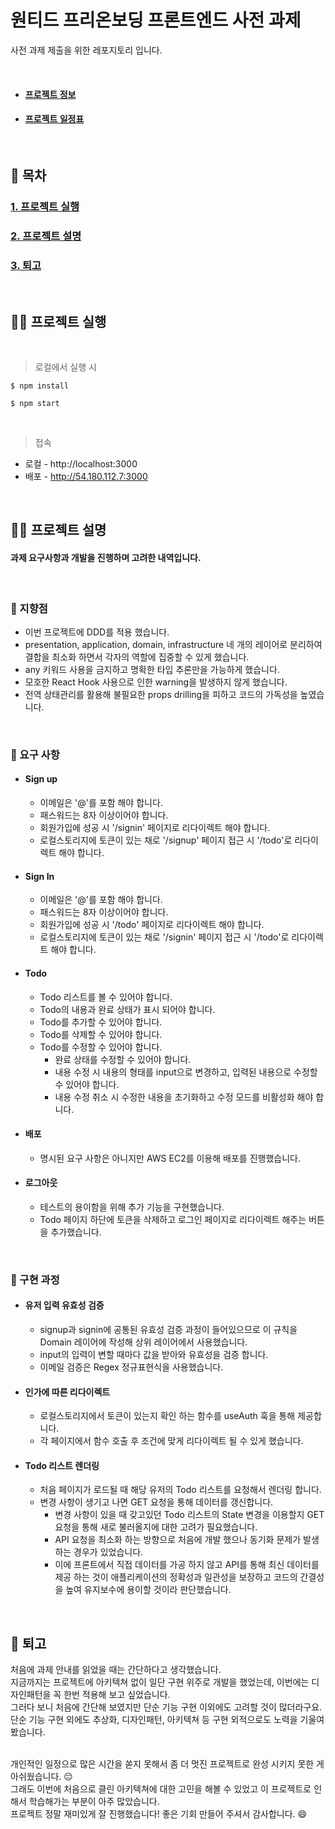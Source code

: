 # 원티드 프리온보딩 프론트엔드 사전 과제

사전 과제 제출을 위한 레포지토리 입니다.

<br>

- #### [프로젝트 정보](./documents/information.md)
- #### [프로젝트 일정표](./documents/schedule.md)

<br>

## 📝 목차

### [1. 프로젝트 실행](#%EF%B8%8F-%ED%94%84%EB%A1%9C%EC%A0%9D%ED%8A%B8-%EC%8B%A4%ED%96%89)

### [2. 프로젝트 설명](#%EF%B8%8F-%ED%94%84%EB%A1%9C%EC%A0%9D%ED%8A%B8-%EC%84%A4%EB%AA%85)

### [3. 퇴고](#-%ED%87%B4%EA%B3%A0)

<br>

## 🏃‍♂️ 프로젝트 실행

<br>

> 로컬에서 실행 시

```SHELL
$ npm install

$ npm start
```

<br>

> 접속

- 로컬 - http://localhost:3000
- 배포 - http://54.180.112.7:3000

<br>

## 🙋‍♂️ 프로젝트 설명

#### 과제 요구사항과 개발을 진행하며 고려한 내역입니다.

<br>

### 🚀 지향점

- 이번 프로젝트에 DDD를 적용 했습니다.
- presentation, application, domain, infrastructure 네 개의 레이어로 분리하여 결합을 최소화 하면서 각자의 역할에 집중할 수 있게 했습니다.
- any 키워드 사용을 금지하고 명확한 타입 추론만을 가능하게 했습니다.
- 모호한 React Hook 사용으로 인한 warning을 발생하지 않게 했습니다.
- 전역 상태관리를 활용해 불필요한 props drilling을 피하고 코드의 가독성을 높였습니다.

<br>

### 🧐 요구 사항

- #### Sign up

  - 이메일은 '@'를 포함 해야 합니다.
  - 패스워드는 8자 이상이어야 합니다.
  - 회원가입에 성공 시 '/signin' 페이지로 리다이렉트 해야 합니다.
  - 로컬스토리지에 토큰이 있는 채로 '/signup' 페이지 접근 시 '/todo'로 리다이렉트 해야 합니다.

- #### Sign In

  - 이메일은 '@'를 포함 해야 합니다.
  - 패스워드는 8자 이상이어야 합니다.
  - 회원가입에 성공 시 '/todo' 페이지로 리다이렉트 해야 합니다.
  - 로컬스토리지에 토큰이 있는 채로 '/signin' 페이지 접근 시 '/todo'로 리다이렉트 해야 합니다.

- #### Todo

  - Todo 리스트를 볼 수 있어야 합니다.
  - Todo의 내용과 완료 상태가 표시 되어야 합니다.
  - Todo를 추가할 수 있어야 합니다.
  - Todo를 삭제할 수 있어야 합니다.
  - Todo를 수정할 수 있어야 합니다.
    - 완료 상태를 수정할 수 있어야 합니다.
    - 내용 수정 시 내용의 형태를 input으로 변경하고, 입력된 내용으로 수정할 수 있어야 합니다.
    - 내용 수정 취소 시 수정한 내용을 초기화하고 수정 모드를 비활성화 해야 합니다.

- #### 배포

  - 명시된 요구 사항은 아니지만 AWS EC2를 이용해 배포를 진행했습니다.

- #### 로그아웃
  - 테스트의 용이함을 위해 추가 기능을 구현했습니다.
  - Todo 페이지 하단에 토큰을 삭제하고 로그인 페이지로 리다이렉트 해주는 버튼을 추가했습니다.

<br>

### 🧮 구현 과정

- #### 유저 입력 유효성 검증

  - signup과 signin에 공통된 유효성 검증 과정이 들어있으므로 이 규칙을 Domain 레이어에 작성해 상위 레이어에서 사용했습니다.
  - input의 입력이 변할 때마다 값을 받아와 유효성을 검증 합니다.
  - 이메일 검증은 Regex 정규표현식을 사용했습니다.

- #### 인가에 따른 리다이렉트

  - 로컬스토리지에서 토큰이 있는지 확인 하는 함수를 useAuth 훅을 통해 제공합니다.
  - 각 페이지에서 함수 호출 후 조건에 맞게 리다이렉트 될 수 있게 했습니다.

- #### Todo 리스트 렌더링
  - 처음 페이지가 로드될 때 해당 유저의 Todo 리스트를 요청해서 렌더링 합니다.
  - 변경 사항이 생기고 나면 GET 요청을 통해 데이터를 갱신합니다.
    - 변경 사항이 있을 때 갖고있던 Todo 리스트의 State 변경을 이용할지 GET 요청을 통해 새로 불러올지에 대한 고려가 필요했습니다.
    - API 요청을 최소화 하는 방향으로 처음에 개발 했으나 동기화 문제가 발생 하는 경우가 있었습니다.
    - 이에 프론트에서 직접 데이터를 가공 하지 않고 API를 통해 최신 데이터를 제공 하는 것이 애플리케이션의 정확성과 일관성을 보장하고 코드의 간결성을 높여 유지보수에 용이할 것이라 판단했습니다.

<br>

## 👣 퇴고

처음에 과제 안내를 읽었을 때는 간단하다고 생각했습니다. <br>
지금까지는 프로젝트에 아키텍쳐 없이 일단 구현 위주로 개발을 했었는데, 이번에는 디자인패턴을 꼭 한번 적용해 보고 싶었습니다.<br>
그러다 보니 처음에 간단해 보였지만 단순 기능 구현 이외에도 고려할 것이 많더라구요.<br>
단순 기능 구현 외에도 추상화, 디자인패턴, 아키텍쳐 등 구현 외적으로도 노력을 기울여 봤습니다.<br>
<br>

개인적인 일정으로 많은 시간을 쏟지 못해서 좀 더 멋진 프로젝트로 완성 시키지 못한 게 아쉬웠습니다. 😔<br>
그래도 이번에 처음으로 클린 아키텍쳐에 대한 고민을 해볼 수 있었고 이 프로젝트로 인해서 학습해가는 부분이 아주 많았습니다.<br>
프로젝트 정말 재미있게 잘 진행했습니다! 좋은 기회 만들어 주셔서 감사합니다. 😄
